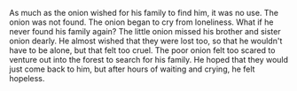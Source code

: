 As much as the onion wished for his family to find him, it was no use.
The onion was not found.
The onion began to cry from loneliness.
What if he never found his family again?
The little onion missed his brother and sister onion dearly.
He almost wished that they were lost too, so that he wouldn't have to be alone, but that felt too cruel.
The poor onion felt too scared to venture out into the forest to search for his family.
He hoped that they would just come back to him, but after hours of waiting and crying, he felt hopeless.